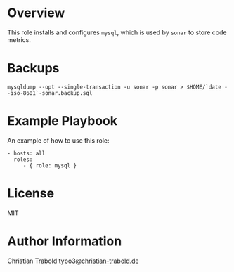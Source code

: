 # Overview

This role installs and configures `mysql`, which is used by `sonar` to store code metrics.

# Backups

    mysqldump --opt --single-transaction -u sonar -p sonar > $HOME/`date --iso-8601`-sonar.backup.sql


# Example Playbook

An example of how to use this role:

    - hosts: all
      roles:
         - { role: mysql }


# License

MIT


# Author Information

Christian Trabold <typo3@christian-trabold.de>
